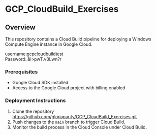 # GCP_CloudBuild_Exercises

## Overview

This repository contains a Cloud Build pipeline for deploying a Windows Compute Engine instance in Google Cloud.

username:gcpcloudbuildtest    
Password:.&l>pwT.v3Lwn?r 

### Prerequisites
- Google Cloud SDK installed
- Access to the Google Cloud project with billing enabled

### Deployment Instructions

1. Clone the repository https://github.com/gloriaparity/GCP_CloudBuild_Exercises.git
2. Push changes to the `main` branch to trigger Cloud Build.
3. Monitor the build process in the Cloud Console under Cloud Build.
